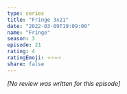 ```yaml
---
type: series
title: "Fringe 3x21"
date: "2022-03-09T19:09:00"
name: "Fringe"
season: 3
episode: 21
rating: 4
ratingEmoji: ⭐️⭐️⭐️⭐️
share: false
---
```


*[No review was written for this episode]*
